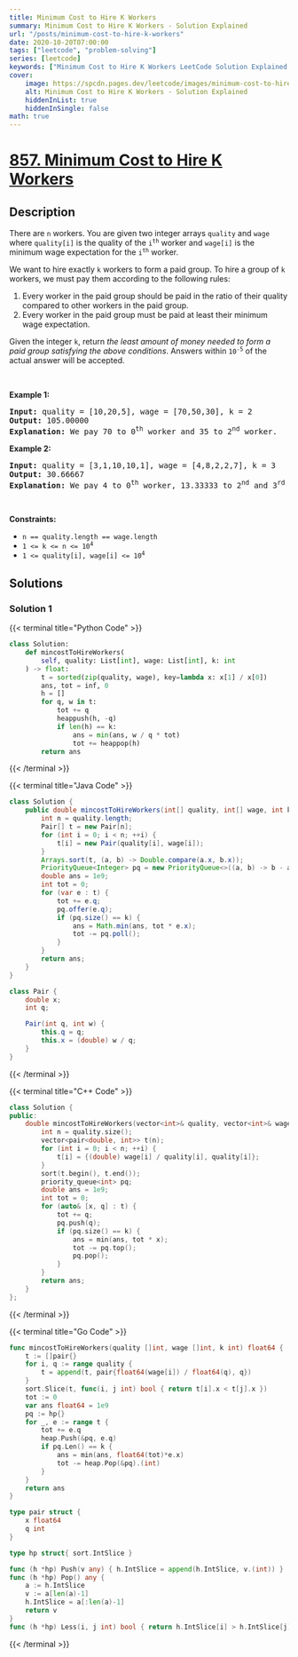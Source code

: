 ```yaml
---
title: Minimum Cost to Hire K Workers
summary: Minimum Cost to Hire K Workers - Solution Explained
url: "/posts/minimum-cost-to-hire-k-workers"
date: 2020-10-20T07:00:00
tags: ["leetcode", "problem-solving"]
series: [leetcode]
keywords: ["Minimum Cost to Hire K Workers LeetCode Solution Explained in all languages", "857", "leetcode question 857", "Minimum Cost to Hire K Workers", "LeetCode", "leetcode solution in Python3 C++ Java Go PHP Ruby Swift TypeScript Rust C# JavaScript C", "GeeksforGeeks", "InterviewBit", "Coding Ninjas", "HackerRank", "HackerEarth", "CodeChef", "TopCoder", "AlgoExpert", "freeCodeCamp", "Codeforces", "GitHub", "AtCoder", "Samir Paul"]
cover:
    image: https://spcdn.pages.dev/leetcode/images/minimum-cost-to-hire-k-workers.webp
    alt: Minimum Cost to Hire K Workers - Solution Explained
    hiddenInList: true
    hiddenInSingle: false
math: true
---
```



# [857. Minimum Cost to Hire K Workers](https://leetcode.com/problems/minimum-cost-to-hire-k-workers)


## Description

<p>There are <code>n</code> workers. You are given two integer arrays <code>quality</code> and <code>wage</code> where <code>quality[i]</code> is the quality of the <code>i<sup>th</sup></code> worker and <code>wage[i]</code> is the minimum wage expectation for the <code>i<sup>th</sup></code> worker.</p>

<p>We want to hire exactly <code>k</code> workers to form a paid group. To hire a group of <code>k</code> workers, we must pay them according to the following rules:</p>

<ol>
	<li>Every worker in the paid group should be paid in the ratio of their quality compared to other workers in the paid group.</li>
	<li>Every worker in the paid group must be paid at least their minimum wage expectation.</li>
</ol>

<p>Given the integer <code>k</code>, return <em>the least amount of money needed to form a paid group satisfying the above conditions</em>. Answers within <code>10<sup>-5</sup></code> of the actual answer will be accepted.</p>

<p>&nbsp;</p>
<p><strong class="example">Example 1:</strong></p>

<pre>
<strong>Input:</strong> quality = [10,20,5], wage = [70,50,30], k = 2
<strong>Output:</strong> 105.00000
<strong>Explanation:</strong> We pay 70 to 0<sup>th</sup> worker and 35 to 2<sup>nd</sup> worker.
</pre>

<p><strong class="example">Example 2:</strong></p>

<pre>
<strong>Input:</strong> quality = [3,1,10,10,1], wage = [4,8,2,2,7], k = 3
<strong>Output:</strong> 30.66667
<strong>Explanation:</strong> We pay 4 to 0<sup>th</sup> worker, 13.33333 to 2<sup>nd</sup> and 3<sup>rd</sup> workers separately.
</pre>

<p>&nbsp;</p>
<p><strong>Constraints:</strong></p>

<ul>
	<li><code>n == quality.length == wage.length</code></li>
	<li><code>1 &lt;= k &lt;= n &lt;= 10<sup>4</sup></code></li>
	<li><code>1 &lt;= quality[i], wage[i] &lt;= 10<sup>4</sup></code></li>
</ul>

## Solutions

### Solution 1

<!-- tabs:start -->

{{< terminal title="Python Code" >}}
```python
class Solution:
    def mincostToHireWorkers(
        self, quality: List[int], wage: List[int], k: int
    ) -> float:
        t = sorted(zip(quality, wage), key=lambda x: x[1] / x[0])
        ans, tot = inf, 0
        h = []
        for q, w in t:
            tot += q
            heappush(h, -q)
            if len(h) == k:
                ans = min(ans, w / q * tot)
                tot += heappop(h)
        return ans
```
{{< /terminal >}}

{{< terminal title="Java Code" >}}
```java
class Solution {
    public double mincostToHireWorkers(int[] quality, int[] wage, int k) {
        int n = quality.length;
        Pair[] t = new Pair[n];
        for (int i = 0; i < n; ++i) {
            t[i] = new Pair(quality[i], wage[i]);
        }
        Arrays.sort(t, (a, b) -> Double.compare(a.x, b.x));
        PriorityQueue<Integer> pq = new PriorityQueue<>((a, b) -> b - a);
        double ans = 1e9;
        int tot = 0;
        for (var e : t) {
            tot += e.q;
            pq.offer(e.q);
            if (pq.size() == k) {
                ans = Math.min(ans, tot * e.x);
                tot -= pq.poll();
            }
        }
        return ans;
    }
}

class Pair {
    double x;
    int q;

    Pair(int q, int w) {
        this.q = q;
        this.x = (double) w / q;
    }
}
```
{{< /terminal >}}

{{< terminal title="C++ Code" >}}
```cpp
class Solution {
public:
    double mincostToHireWorkers(vector<int>& quality, vector<int>& wage, int k) {
        int n = quality.size();
        vector<pair<double, int>> t(n);
        for (int i = 0; i < n; ++i) {
            t[i] = {(double) wage[i] / quality[i], quality[i]};
        }
        sort(t.begin(), t.end());
        priority_queue<int> pq;
        double ans = 1e9;
        int tot = 0;
        for (auto& [x, q] : t) {
            tot += q;
            pq.push(q);
            if (pq.size() == k) {
                ans = min(ans, tot * x);
                tot -= pq.top();
                pq.pop();
            }
        }
        return ans;
    }
};
```
{{< /terminal >}}

{{< terminal title="Go Code" >}}
```go
func mincostToHireWorkers(quality []int, wage []int, k int) float64 {
	t := []pair{}
	for i, q := range quality {
		t = append(t, pair{float64(wage[i]) / float64(q), q})
	}
	sort.Slice(t, func(i, j int) bool { return t[i].x < t[j].x })
	tot := 0
	var ans float64 = 1e9
	pq := hp{}
	for _, e := range t {
		tot += e.q
		heap.Push(&pq, e.q)
		if pq.Len() == k {
			ans = min(ans, float64(tot)*e.x)
			tot -= heap.Pop(&pq).(int)
		}
	}
	return ans
}

type pair struct {
	x float64
	q int
}

type hp struct{ sort.IntSlice }

func (h *hp) Push(v any) { h.IntSlice = append(h.IntSlice, v.(int)) }
func (h *hp) Pop() any {
	a := h.IntSlice
	v := a[len(a)-1]
	h.IntSlice = a[:len(a)-1]
	return v
}
func (h *hp) Less(i, j int) bool { return h.IntSlice[i] > h.IntSlice[j] }
```
{{< /terminal >}}

<!-- tabs:end -->

<!-- end -->
